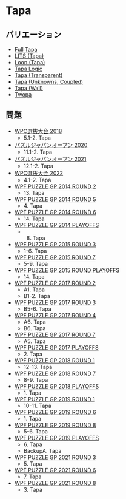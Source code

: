 # Tapa

## バリエーション
- [Full Tapa](full_tapa.md)
- [LITS (Tapa)](lits_tapa.md)
- [Loop (Tapa)](loop_tapa.md)
- [Tapa Logic](tapa_encoded.md)
- [Tapa (Transparent)](tapa_transparent.md)
- [Tapa (Unknowns, Coupled)](tapa_unknownscoupled.md)
- [Tapa (Wall)](tapa_wall.md)
- [Twopa](twopa.md)

## 問題
- [WPC選抜大会 2018](../questions/jwpc2018.md)
	- 5.1-2. Tapa
- [パズルジャパンオープン 2020](../questions/jwpc2020.md)
	- 11.1-2. Tapa
- [パズルジャパンオープン 2021](../questions/jwpc2021.md)
	- 12.1-2. Tapa
- [WPC選抜大会 2022](../questions/jwpc2022.md)
	- 4.1-2. Tapa
- [WPF PUZZLE GP 2014 ROUND 2](../questions/wpfpgp2014_2.md)
	- 13\. Tapa
- [WPF PUZZLE GP 2014 ROUND 5](../questions/wpfpgp2014_5.md)
	- 4\. Tapa
- [WPF PUZZLE GP 2014 ROUND 6](../questions/wpfpgp2014_6.md)
	- 14\. Tapa
- [WPF PUZZLE GP 2014 PLAYOFFS](../questions/wpfpgp2014_po.md)
	- 8. Tapa
- [WPF PUZZLE GP 2015 ROUND 3](../questions/wpfpgp2015_3.md)
	- 1-6. Tapa
- [WPF PUZZLE GP 2015 ROUND 7](../questions/wpfpgp2015_7.md)
	- 5-9. Tapa
- [WPF PUZZLE GP 2015 ROUND PLAYOFFS](../questions/wpfpgp2015_po.md)
	- 14\. Tapa
- [WPF PUZZLE GP 2017 ROUND 2](../questions/wpfpgp2017_2.md)
	- A1. Tapa
	- B1-2. Tapa
- [WPF PUZZLE GP 2017 ROUND 3](../questions/wpfpgp2017_3.md)
	- B5-6. Tapa
- [WPF PUZZLE GP 2017 ROUND 4](../questions/wpfpgp2017_4.md)
	- A6. Tapa
	- B6. Tapa
- [WPF PUZZLE GP 2017 ROUND 7](../questions/wpfpgp2017_7.md)
	- A5. Tapa
- [WPF PUZZLE GP 2017 PLAYOFFS](../questions/wpfpgp2017_po.md)
	- 2\. Tapa
- [WPF PUZZLE GP 2018 ROUND 1](../questions/wpfpgp2018_1.md)
	- 12-13. Tapa
- [WPF PUZZLE GP 2018 ROUND 7](../questions/wpfpgp2018_7.md)
	- 8-9. Tapa
- [WPF PUZZLE GP 2018 PLAYOFFS](../questions/wpfpgp2018_po.md)
	- 1\. Tapa
- [WPF PUZZLE GP 2019 ROUND 1](../questions/wpfpgp2019_1.md)
	- 10-11. Tapa
- [WPF PUZZLE GP 2019 ROUND 6](../questions/wpfpgp2019_6.md)
	- 1\. Tapa
- [WPF PUZZLE GP 2019 ROUND 8](../questions/wpfpgp2019_8.md)
	- 5-6. Tapa
- [WPF PUZZLE GP 2019 PLAYOFFS](../questions/wpfpgp2019_po.md)
	- 6\. Tapa
	- BackupA. Tapa
- [WPF PUZZLE GP 2021 ROUND 3](../questions/wpfpgp2021_3.md)
	- 5\. Tapa
- [WPF PUZZLE GP 2021 ROUND 6](../questions/wpfpgp2021_6.md)
	- 7\. Tapa
- [WPF PUZZLE GP 2021 ROUND 8](../questions/wpfpgp2021_8.md)
	- 3\. Tapa
